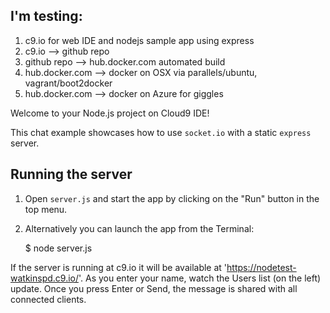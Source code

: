 ## I'm testing:
1. c9.io for web IDE and nodejs sample app using express
2. c9.io --> github repo
3. github repo --> hub.docker.com automated build
4. hub.docker.com --> docker on OSX via parallels/ubuntu, vagrant/boot2docker
5. hub.docker.com --> docker on Azure for giggles

Welcome to your Node.js project on Cloud9 IDE!

This chat example showcases how to use `socket.io` with a static `express` server.

## Running the server

1) Open `server.js` and start the app by clicking on the "Run" button in the top menu.

2) Alternatively you can launch the app from the Terminal:

    $ node server.js

If the server is running at c9.io it will be available at 'https://nodetest-watkinspd.c9.io/'. As you enter your name, watch the Users list (on the left) update. Once you press Enter or Send, the message is shared with all connected clients.
